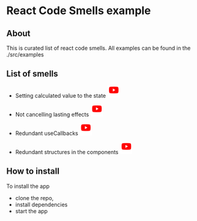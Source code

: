 # React Code Smells example

## About

This is curated list of react code smells. All examples can be found in the ./src/examples

## List of smells

- Setting calculated value to the state [![Watch](y.svg)](https://youtu.be/TioGnP_62oA)

- Not cancelling lasting effects [![Watch](y.svg)](https://youtu.be/ldT5V0fqYdk)

- Redundant useCallbacks [![Watch](y.svg)](https://youtu.be/by2ThDcOQog)

- Redundant structures in the components [![Watch](y.svg)](https://youtu.be/vsIeKWSOQSM)

## How to install

To install the app

- clone the repo,
- install dependencies
- start the app
